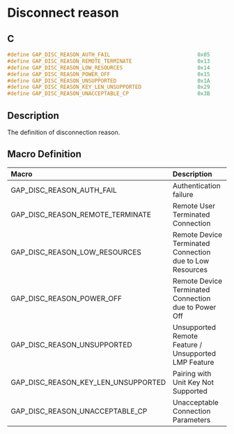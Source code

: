 # Disconnect reason

## C

```c
#define GAP_DISC_REASON_AUTH_FAIL                            0x05
#define GAP_DISC_REASON_REMOTE_TERMINATE                     0x13
#define GAP_DISC_REASON_LOW_RESOURCES                        0x14
#define GAP_DISC_REASON_POWER_OFF                            0x15
#define GAP_DISC_REASON_UNSUPPORTED                          0x1A
#define GAP_DISC_REASON_KEY_LEN_UNSUPPORTED                  0x29
#define GAP_DISC_REASON_UNACCEPTABLE_CP                      0x3B
```

## Description

The definition of disconnection reason.

## Macro Definition

|Macro|Description|
|:---|:---|
|GAP_DISC_REASON_AUTH_FAIL|Authentication failure|
|GAP_DISC_REASON_REMOTE_TERMINATE|Remote User Terminated Connection|
|GAP_DISC_REASON_LOW_RESOURCES|Remote Device Terminated Connection due to Low Resources|
|GAP_DISC_REASON_POWER_OFF|Remote Device Terminated Connection due to Power Off|
|GAP_DISC_REASON_UNSUPPORTED|Unsupported Remote Feature / Unsupported LMP Feature|
|GAP_DISC_REASON_KEY_LEN_UNSUPPORTED|Pairing with Unit Key Not Supported|
|GAP_DISC_REASON_UNACCEPTABLE_CP|Unacceptable Connection Parameters|
